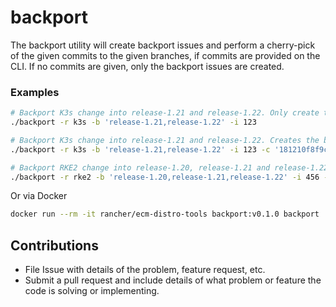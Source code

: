 # backport

The backport utility will create backport issues and perform a cherry-pick of the given commits to the given branches, if commits are provided on the CLI. If no commits are given, only the backport issues are created.

### Examples

```sh
# Backport K3s change into release-1.21 and release-1.22. Only create the backport issues.
./backport -r k3s -b 'release-1.21,release-1.22' -i 123

# Backport K3s change into release-1.21 and release-1.22. Creates the backport issues and cherry-picks the given commit id.
./backport -r k3s -b 'release-1.21,release-1.22' -i 123 -c '181210f8f9c779c26da1d9b2075bde0127302ee0'

# Backport RKE2 change into release-1.20, release-1.21 and release-1.22
./backport -r rke2 -b 'release-1.20,release-1.21,release-1.22' -i 456 -c 'cd700d9a444df8f03b8ce88cb90261ed1bc49f27'
```

Or via Docker

```sh
docker run --rm -it rancher/ecm-distro-tools backport:v0.1.0 backport
```

## Contributions

* File Issue with details of the problem, feature request, etc.
* Submit a pull request and include details of what problem or feature the code is solving or implementing.
